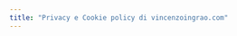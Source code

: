 ```yaml
---
title: "Privacy e Cookie policy di vincenzoingrao.com"
---
```

<script id="CookieDeclaration" src="https://consent.cookiebot.com/6b3f7316-cc1c-482a-8a82-3874fd59fcd1/cd.js" type="text/javascript" async></script>